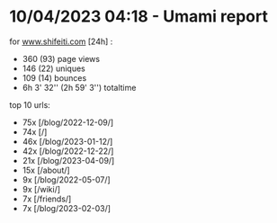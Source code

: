 # 10/04/2023 04:18 - Umami report
for www.shifeiti.com [24h] :

 - 360 (93) page views
 - 146 (22) uniques
 - 109 (14) bounces
 - 6h 3' 32'' (2h 59' 3'') totaltime


top 10 urls:
 - 75x [/blog/2022-12-09/]
 - 74x [/]
 - 46x [/blog/2023-01-12/]
 - 42x [/blog/2022-12-22/]
 - 21x [/blog/2023-04-09/]
 - 15x [/about/]
 - 9x [/blog/2022-05-07/]
 - 9x [/wiki/]
 - 7x [/friends/]
 - 7x [/blog/2023-02-03/]


